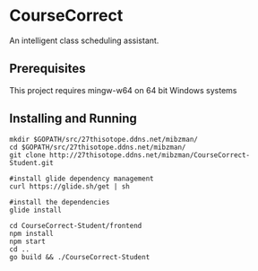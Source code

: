 CourseCorrect
=============

An intelligent class scheduling assistant.

Prerequisites
----------------------

This project requires mingw-w64 on 64 bit Windows systems

Installing and Running
----------------------

    mkdir $GOPATH/src/27thisotope.ddns.net/mibzman/
    cd $GOPATH/src/27thisotope.ddns.net/mibzman/
    git clone http://27thisotope.ddns.net/mibzman/CourseCorrect-Student.git

	#install glide dependency management
    curl https://glide.sh/get | sh

	#install the dependencies
    glide install

    cd CourseCorrect-Student/frontend
    npm install
    npm start
    cd ..
    go build && ./CourseCorrect-Student

